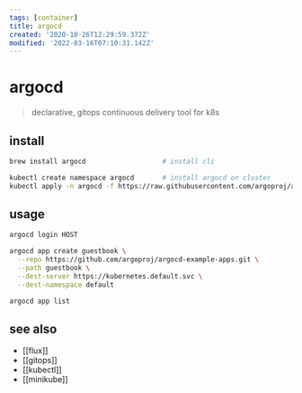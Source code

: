 ```yaml
---
tags: [container]
title: argocd
created: '2020-10-26T12:29:59.372Z'
modified: '2022-03-16T07:10:31.142Z'
---
```


# argocd

> declarative, gitops continuous delivery tool for k8s

## install

```sh
brew install argocd                   # install cli

kubectl create namespace argocd       # install argocd on cluster
kubectl apply -n argocd -f https://raw.githubusercontent.com/argoproj/argo-cd/stable/manifests/core-install.yaml
```

## usage

```sh
argocd login HOST

argocd app create guestbook \
  --repo https://github.com/argoproj/argocd-example-apps.git \
  --path guestbook \
  --dest-server https://kubernetes.default.svc \
  --dest-namespace default

argocd app list
```

## see also

- [[flux]]
- [[gitops]]
- [[kubectl]]
- [[minikube]]
